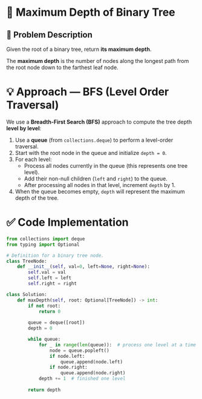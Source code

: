 # 🌳 Maximum Depth of Binary Tree

## 🧩 Problem Description
Given the root of a binary tree, return **its maximum depth**.

The **maximum depth** is the number of nodes along the longest path from the root node down to the farthest leaf node.
# 💡 Approach — BFS (Level Order Traversal)

We use a **Breadth-First Search (BFS)** approach to compute the tree depth **level by level**:

1. Use a **queue** (from `collections.deque`) to perform a level-order traversal.
2. Start with the root node in the queue and initialize `depth = 0`.
3. For each level:
   - Process all nodes currently in the queue (this represents one tree level).
   - Add their non-null children (`left` and `right`) to the queue.
   - After processing all nodes in that level, increment `depth` by 1.
4. When the queue becomes empty, `depth` will represent the maximum depth of the tree.

# ✅ Code Implementation

```python
from collections import deque
from typing import Optional

# Definition for a binary tree node.
class TreeNode:
    def __init__(self, val=0, left=None, right=None):
        self.val = val
        self.left = left
        self.right = right

class Solution:
    def maxDepth(self, root: Optional[TreeNode]) -> int:
        if not root:
            return 0
        
        queue = deque([root])
        depth = 0

        while queue:
            for _ in range(len(queue)):  # process one level at a time
                node = queue.popleft()
                if node.left:
                    queue.append(node.left)
                if node.right:
                    queue.append(node.right)
            depth += 1  # finished one level
        
        return depth
